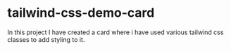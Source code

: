 # tailwind-css-demo-card
In this project I have created a card where i have used various tailwind css classes to add styling to it.
